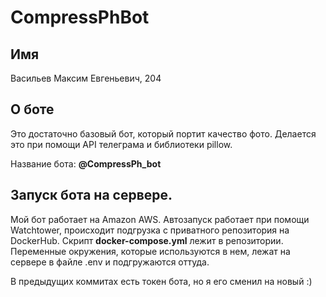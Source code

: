 # CompressPhBot

Имя
-----------

Васильев Максим Евгеньевич, 204

О боте
----------

Это достаточно базовый бот, который портит качество фото. Делается это при 
помощи API телеграма и библиотеки pillow. 

Название бота: **@CompressPh_bot**

Запуск бота на сервере.
-----

Мой бот работает на Amazon AWS. Автозапуск работает при помощи Watchtower, происходит подгрузка с приватного репозитория на DockerHub.
Скрипт **docker-compose.yml** лежит в репозитории. Переменные окружения, которые используются в нем, лежат на сервере в файле .env и подгружаются оттуда.

В предыдущих коммитах есть токен бота, но я его сменил на новый :)

